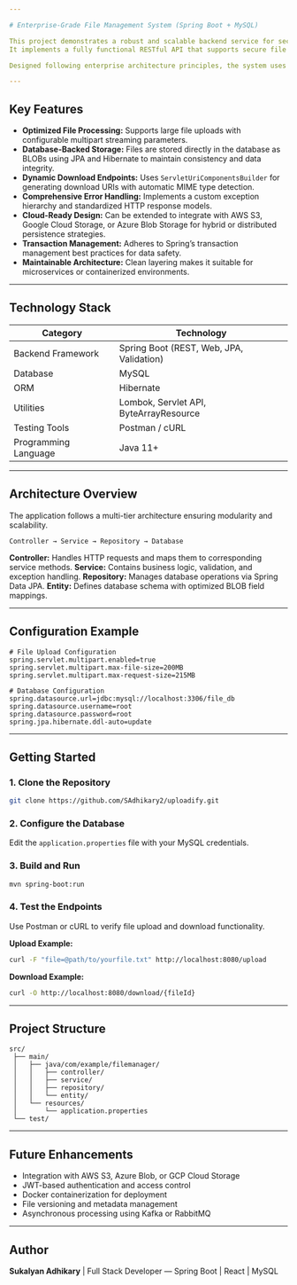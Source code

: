 ```yaml
---

# Enterprise-Grade File Management System (Spring Boot + MySQL)

This project demonstrates a robust and scalable backend service for secure file management built using **Spring Boot** and **MySQL**.
It implements a fully functional RESTful API that supports secure file upload, retrieval, and metadata handling with high performance and reliability.

Designed following enterprise architecture principles, the system uses modular abstraction through **Controller**, **Service**, **Repository**, and **Entity** layers, ensuring clean separation of concerns and easy extensibility.

---
```


## Key Features

* **Optimized File Processing:** Supports large file uploads with configurable multipart streaming parameters.
* **Database-Backed Storage:** Files are stored directly in the database as BLOBs using JPA and Hibernate to maintain consistency and data integrity.
* **Dynamic Download Endpoints:** Uses `ServletUriComponentsBuilder` for generating download URIs with automatic MIME type detection.
* **Comprehensive Error Handling:** Implements a custom exception hierarchy and standardized HTTP response models.
* **Cloud-Ready Design:** Can be extended to integrate with AWS S3, Google Cloud Storage, or Azure Blob Storage for hybrid or distributed persistence strategies.
* **Transaction Management:** Adheres to Spring’s transaction management best practices for data safety.
* **Maintainable Architecture:** Clean layering makes it suitable for microservices or containerized environments.

---

## Technology Stack

| Category             | Technology                               |
| -------------------- | ---------------------------------------- |
| Backend Framework    | Spring Boot (REST, Web, JPA, Validation) |
| Database             | MySQL                                    |
| ORM                  | Hibernate                                |
| Utilities            | Lombok, Servlet API, ByteArrayResource   |
| Testing Tools        | Postman / cURL                           |
| Programming Language | Java 11+                                 |

---

## Architecture Overview

The application follows a multi-tier architecture ensuring modularity and scalability.

```
Controller → Service → Repository → Database
```

**Controller:** Handles HTTP requests and maps them to corresponding service methods.
**Service:** Contains business logic, validation, and exception handling.
**Repository:** Manages database operations via Spring Data JPA.
**Entity:** Defines database schema with optimized BLOB field mappings.

---

## Configuration Example

```properties
# File Upload Configuration
spring.servlet.multipart.enabled=true
spring.servlet.multipart.max-file-size=200MB
spring.servlet.multipart.max-request-size=215MB

# Database Configuration
spring.datasource.url=jdbc:mysql://localhost:3306/file_db
spring.datasource.username=root
spring.datasource.password=root
spring.jpa.hibernate.ddl-auto=update
```

---

## Getting Started

### 1. Clone the Repository

```bash
git clone https://github.com/SAdhikary2/uploadify.git
```

### 2. Configure the Database

Edit the `application.properties` file with your MySQL credentials.

### 3. Build and Run

```bash
mvn spring-boot:run
```

### 4. Test the Endpoints

Use Postman or cURL to verify file upload and download functionality.

**Upload Example:**

```bash
curl -F "file=@path/to/yourfile.txt" http://localhost:8080/upload
```

**Download Example:**

```bash
curl -O http://localhost:8080/download/{fileId}
```

---

## Project Structure

```
src/
 ├── main/
 │   ├── java/com/example/filemanager/
 │   │   ├── controller/
 │   │   ├── service/
 │   │   ├── repository/
 │   │   └── entity/
 │   └── resources/
 │       └── application.properties
 └── test/
```

---

## Future Enhancements

* Integration with AWS S3, Azure Blob, or GCP Cloud Storage
* JWT-based authentication and access control
* Docker containerization for deployment
* File versioning and metadata management
* Asynchronous processing using Kafka or RabbitMQ

---

## Author

**Sukalyan Adhikary** | 
Full Stack Developer — Spring Boot | React | MySQL

